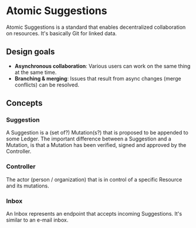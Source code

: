 # Atomic Suggestions

Atomic Suggestions is a standard that enables decentralized collaboration on resources.
It's basically Git for linked data.

## Design goals

- **Asynchronous collaboration**: Various users can work on the same thing at the same time.
- **Branching & merging**: Issues that result from async changes (merge conflicts) can be resolved.

## Concepts

### Suggestion

<!-- Perhaps suggestions is -->

A Suggestion is a (set of?) Mutation(s?) that is proposed to be appended to some Ledger.
The important difference between a Suggestion and a Mutation, is that a Mutation has been verified, signed and approved by the Controller.

### Controller

The actor (person / organization) that is in control of a specific Resource and its mutations.

### Inbox

An Inbox represents an endpoint that accepts incoming Suggestions.
It's similar to an e-mail inbox.
